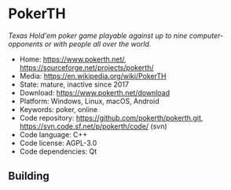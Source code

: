 # PokerTH

_Texas Hold'em poker game playable against up to nine computer-opponents or with people all over the world._

- Home: https://www.pokerth.net/, https://sourceforge.net/projects/pokerth/
- Media: https://en.wikipedia.org/wiki/PokerTH
- State: mature, inactive since 2017
- Download: https://www.pokerth.net/download
- Platform: Windows, Linux, macOS, Android
- Keywords: poker, online
- Code repository: https://github.com/pokerth/pokerth.git, https://svn.code.sf.net/p/pokerth/code/ (svn)
- Code language: C++
- Code license: AGPL-3.0
- Code dependencies: Qt

## Building
